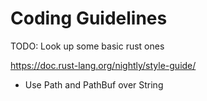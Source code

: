 # Coding Guidelines

TODO: Look up some basic rust ones

https://doc.rust-lang.org/nightly/style-guide/

* Use Path and PathBuf over String